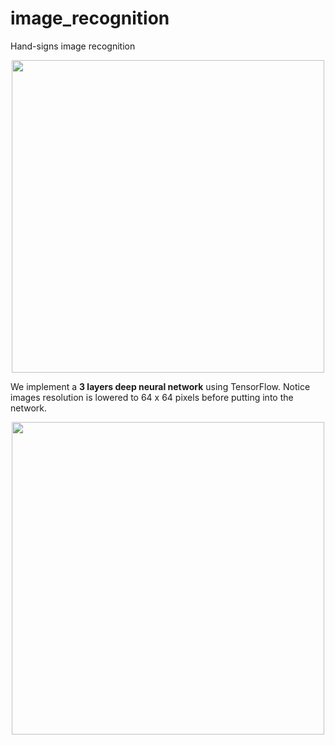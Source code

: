 # image_recognition
Hand-signs image recognition 

<p align="center"><img src="https://user-images.githubusercontent.com/24521991/32612515-6c0dee0e-c5a3-11e7-82e7-1d872ffd022e.png" width="500"></p>

We implement a <b>3 layers deep neural network</b> using TensorFlow. Notice images resolution is lowered to 64 x 64 pixels before putting into the network. 
<p align="center"><img src="https://user-images.githubusercontent.com/24521991/32612759-0a432efe-c5a4-11e7-8d77-917f73f09cbf.png" width="500"></p>
